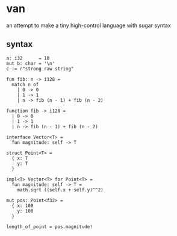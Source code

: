 # van

an attempt to make a tiny high-control language with sugar syntax

## syntax

```
a: i32      = 10
mut b: char = '\n'
c := r"strong raw string"
```

```
fun fib: n -> i128 =
  match n of
    | 0 -> 0
    | 1 -> 1
    | n -> fib (n - 1) + fib (n - 2)
```

```
function fib -> i128 =
  | 0 -> 0
  | 1 -> 1
  | n -> fib (n - 1) + fib (n - 2)
```

```
interface Vector<T> =
  fun magnitude: self -> T

struct Point<T> =
  { x: T
    y: T
  }

impl<T> Vector<T> for Point<T> =
  fun magnitude: self -> T =
    math.sqrt ((self.x + self.y)^^2)

mut pos: Point<f32> =
  { x: 100
    y: 100
  }

length_of_point = pos.magnitude!
```
